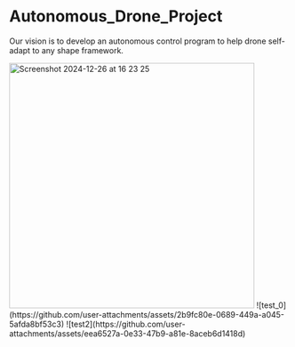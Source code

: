 # Autonomous_Drone_Project
Our vision is to develop an autonomous control program to help drone self-adapt to any shape framework.

<img width="441" alt="Screenshot 2024-12-26 at 16 23 25" src="https://github.com/user-attachments/assets/71948342-ef8d-4f0f-854f-abda70433980" />
![test_0](https://github.com/user-attachments/assets/2b9fc80e-0689-449a-a045-5afda8bf53c3)
![test2](https://github.com/user-attachments/assets/eea6527a-0e33-47b9-a81e-8aceb6d1418d)


